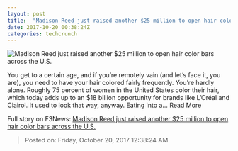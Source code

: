 ```yaml
---
layout: post
title:  "Madison Reed just raised another $25 million to open hair color bars across the U.S."
date: 2017-10-20 00:38:24Z
categories: techcrunch
---
```


![Madison Reed just raised another $25 million to open hair color bars across the U.S.](https://tctechcrunch2011.files.wordpress.com/2017/10/nyc_colorbar_2.jpg)

You get to a certain age, and if you’re remotely vain (and let’s face it, you are), you need to have your hair colored fairly frequently. You’re hardly alone. Roughly 75 percent of women in the United States color their hair, which today adds up to an $18 billion opportunity for brands like L’Oréal and Clairol. It used to look that way, anyway. Eating into a… Read More


Full story on F3News: [Madison Reed just raised another $25 million to open hair color bars across the U.S.](http://www.f3nws.com/n/4gGKcE)

> Posted on: Friday, October 20, 2017 12:38:24 AM
